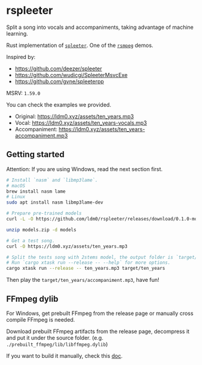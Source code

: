 # rspleeter

Split a song into vocals and accompaniments, taking advantage of machine learning.

Rust implementation of [`spleeter`](https://github.com/deezer/spleeter). One of the [`rsmpeg`](https://github.com/larksuite/rsmpeg) demos.

Inspired by:
- https://github.com/deezer/spleeter
- https://github.com/wudicgi/SpleeterMsvcExe
- https://github.com/gvne/spleeterpp

MSRV: `1.59.0`

You can check the examples we provided.

- Original: <https://ldm0.xyz/assets/ten_years.mp3>
- Vocal: <https://ldm0.xyz/assets/ten_years-vocals.mp3>
- Accompaniment: <https://ldm0.xyz/assets/ten_years-accompaniment.mp3>

## Getting started

Attention: If you are using Windows, read the next section first.

```bash
# Install `nasm` and `libmp3lame`.
# macOS
brew install nasm lame
# Linux
sudo apt install nasm libmp3lame-dev

# Prepare pre-trained models
curl -L -O https://github.com/ldm0/rspleeter/releases/download/0.1.0-models/models.zip

unzip models.zip -d models

# Get a test song.
curl -O https://ldm0.xyz/assets/ten_years.mp3

# Split the tests song with 2stems model, the output folder is `target/ten_years`.
# Run `cargo xtask run --release -- --help` for more options.
cargo xtask run --release -- ten_years.mp3 target/ten_years
```

Then play the `target/ten_years/accompaniment.mp3`, have fun!

## FFmpeg dylib

For Windows, get prebuilt FFmpeg from the release page or manually cross compile FFmpeg is needed.

Download prebuilt FFmpeg artifacts from the release page, decompress it and put it under the source folder. (e.g. `./prebuilt_ffmpeg/lib/libffmpeg.dylib`)

If you want to build it manually, check this [doc](doc/build_ffmpeg_dylib_manually.md).
